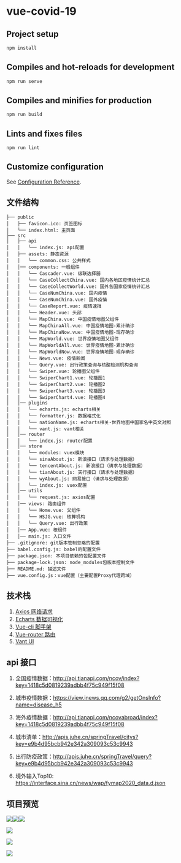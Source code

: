 # vue-covid-19

## Project setup

```js
npm install
```

## Compiles and hot-reloads for development

```js
npm run serve
```

## Compiles and minifies for production

```js
npm run build
```

## Lints and fixes files

```js
npm run lint
```

## Customize configuration

See [Configuration Reference](https://cli.vuejs.org/config/).


## 文件结构

```
├── public
│   ├── favicon.ico: 页签图标
│   └── index.html: 主页面
├── src
│   ├── api
│   │   └── index.js: api配置
│   ├── assets: 静态资源
│   │   └── common.css: 公共样式
│   │── components: 一般组件
│   │   └── Cascader.vue: 级联选择器
│   │   └── CaseCollectChina.vue: 国内各地区疫情统计汇总
│   │   └── CaseCollectWorld.vue: 国外各国家疫情统计汇总
│   │   └── CaseNumChina.vue: 国内疫情
│   │   └── CaseNumChina.vue: 国外疫情
│   │   └── CaseReport.vue: 疫情速报
│   │   └── Header.vue: 头部
│   │   └── MapChina.vue: 中国疫情地图父组件
│   │   └── MapChinaAll.vue: 中国疫情地图-累计确诊
│   │   └── MapChinaNow.vue: 中国疫情地图-现存确诊
│   │   └── MapWorld.vue: 世界疫情地图父组件
│   │   └── MapWorldAll.vue: 世界疫情地图-累计确诊
│   │   └── MapWorldNow.vue: 世界疫情地图-现存确诊
│   │   └── News.vue: 疫情新闻
│   │   └── Query.vue: 出行政策查询与核酸检测机构查询
│   │   └── Swiper.vue: 轮播图父组件
│   │   └── SwiperChart1.vue: 轮播图1
│   │   └── SwiperChart2.vue: 轮播图2
│   │   └── SwiperChart3.vue: 轮播图3
│   │   └── SwiperChart4.vue: 轮播图4
│   │── plugins
│   │   └── echarts.js: echarts相关
│   │   └── formatter.js: 数据格式化
│   │   └── nationName.js: echarts相关-世界地图中国家名中英文对照
│   │   └── vant.js: vant相关
│   │── router
│   │   └── index.js: router配置
│   │── store
│   │   └── modules: vuex模块
│   │   └── sinaAbout.js: 新浪接口（请求与处理数据）
│   │   └── tencentAbout.js: 新浪接口（请求与处理数据）
│   │   └── tianAbout.js: 天行接口（请求与处理数据）
│   │   └── wyAbout.js: 网易接口（请求与处理数据）
│   │   └── index.js: vuex配置
│   │── utils
│   │   └── request.js: axios配置
│   │── views: 路由组件
│   │   └── Home.vue: 父组件
│   │   └── HSJG.vue: 核算机构
│   │   └── Query.vue: 出行政策
│   │── App.vue: 根组件
│   │── main.js: 入口文件
├── .gitignore: git版本管制忽略的配置
├── babel.config.js: babel的配置文件
├── package.json: 本项目依赖的包配置文件
├── package-lock.json: node_modules包版本控制文件 
├── README.md: 描述文件
├── vue.config.js：vue配置（主要配置Proxy代理跨域）
```

## 技术栈

1. [Axios 网络请求](http://www.axios-js.com/)
2. [Echarts 数据可视化](https://echarts.apache.org/zh/index.html)
3. [Vue-cli 脚手架](https://cli.vuejs.org/zh/)
4. [Vue-router 路由](https://router.vuejs.org/zh/)
5. [Vant UI](https://vant-contrib.gitee.io/vant/#/zh-CN/)

## api 接口

1. 全国疫情数据：<http://api.tianapi.com/ncov/index?key=1418c5d0819239adbb4f75c949f15f08>

2. 城市疫情数据：<https://view.inews.qq.com/g2/getOnsInfo?name=disease_h5>

3. 海外疫情数据：<http://api.tianapi.com/ncovabroad/index?key=1418c5d0819239adbb4f75c949f15f08>

4. 城市清单：<http://apis.juhe.cn/springTravel/citys?key=e9b4d95bcb942e342a309093c53c9943>

5. 出行防疫政策：<http://apis.juhe.cn/springTravel/query?key=e9b4d95bcb942e342a309093c53c9943>

6. 境外输入Top10: <https://interface.sina.cn/news/wap/fymap2020_data.d.json>

## 项目预览

<img src="https://tva1.sinaimg.cn/large/e6c9d24egy1h0ubdfuv2pj20u01jfq8z.jpg"  /><img src="https://tva1.sinaimg.cn/large/e6c9d24egy1h0ubegbl9tj20u01iztf5.jpg"  /><img src="https://tva1.sinaimg.cn/large/e6c9d24egy1h0ubeh3p8yj20u01khdml.jpg"  />

<img src="https://tva1.sinaimg.cn/large/e6c9d24egy1h0ubg0g2o8j20u016wwk2.jpg"  />

![](https://tva1.sinaimg.cn/large/e6c9d24egy1h0ubgdkghej20u00uttf4.jpg)

![](https://tva1.sinaimg.cn/large/e6c9d24egy1h0ubgx4phmj20u01u1gsp.jpg)
